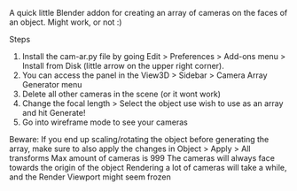 A quick little Blender addon for creating an array of cameras on the faces of an object. Might work, or not :)

Steps
1. Install the cam-ar.py file by going Edit > Preferences > Add-ons menu > Install from Disk (little arrow on the upper right corner).
2. You can access the panel in the View3D > Sidebar > Camera Array Generator menu
3. Delete all other cameras in the scene (or it wont work)
4. Change the focal length > Select the object use wish to use as an array and hit Generate!
5. Go into wireframe mode to see your cameras

Beware:
If you end up scaling/rotating the object before generating the array, make sure to also apply the changes in Object > Apply > All transforms
Max amount of cameras is 999
The cameras will always face towards the origin of the object
Rendering a lot of cameras will take a while, and the Render Viewport might seem frozen 
